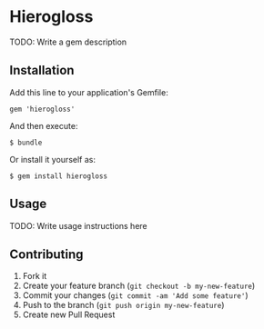# Hierogloss

TODO: Write a gem description

## Installation

Add this line to your application's Gemfile:

    gem 'hierogloss'

And then execute:

    $ bundle

Or install it yourself as:

    $ gem install hierogloss

## Usage

TODO: Write usage instructions here

## Contributing

1. Fork it
2. Create your feature branch (`git checkout -b my-new-feature`)
3. Commit your changes (`git commit -am 'Add some feature'`)
4. Push to the branch (`git push origin my-new-feature`)
5. Create new Pull Request
